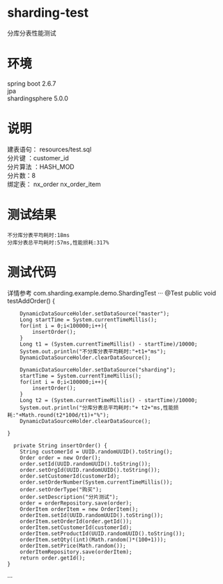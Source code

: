 # sharding-test
 分库分表性能测试
# 环境
 spring boot 2.6.7   
 jpa   
 shardingsphere 5.0.0   
 
# 说明

建表语句： resources/test.sql  
分片键 ：customer_id  
分片算法 ：HASH_MOD     
分片数：8   
绑定表： nx_order nx_order_item   

# 测试结果
```
不分库分表平均耗时:18ms   
分库分表总平均耗时:57ms,性能损耗:317%   
```
# 测试代码 
详情参考   com.sharding.example.demo.ShardingTest
···
  @Test
    public void testAddOrder() {

        DynamicDataSourceHolder.setDataSource("master");
        Long startTime = System.currentTimeMillis();
        for(int i = 0;i<100000;i++){
            insertOrder();
        }
        Long t1 = (System.currentTimeMillis() - startTime)/10000;
        System.out.println("不分库分表平均耗时:"+t1+"ms");
        DynamicDataSourceHolder.clearDataSource();

        DynamicDataSourceHolder.setDataSource("sharding");
        startTime = System.currentTimeMillis();
        for(int i = 0;i<100000;i++){
            insertOrder();
        }
        Long t2 = (System.currentTimeMillis() - startTime)/10000;
        System.out.println("分库分表总平均耗时:"+ t2+"ms,性能损耗:"+Math.round(t2*100d/t1)+"%");
        DynamicDataSourceHolder.clearDataSource();

    }
    
      private String insertOrder() {
        String customerId = UUID.randomUUID().toString();
        Order order = new Order();
        order.setId(UUID.randomUUID().toString());
        order.setOrgId(UUID.randomUUID().toString());
        order.setCustomerId(customerId);
        order.setOrderNumber(System.currentTimeMillis());
        order.setOrderType("购买");
        order.setDescription("分片测试");
        order = orderRepository.save(order);
        OrderItem orderItem = new OrderItem();
        orderItem.setId(UUID.randomUUID().toString());
        orderItem.setOrderId(order.getId());
        orderItem.setCustomerId(customerId);
        orderItem.setProductId(UUID.randomUUID().toString());
        orderItem.setQty((int)(Math.random()*(100+1)));
        orderItem.setPrice(Math.random());
        orderItemRepository.save(orderItem);
        return order.getId();
    }
···

